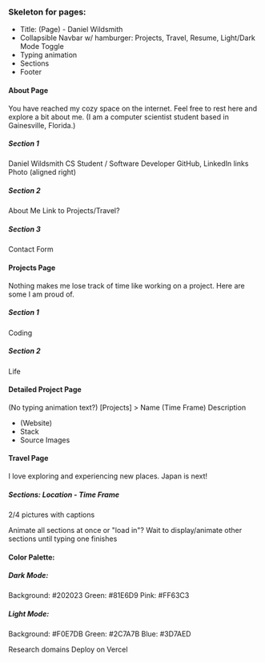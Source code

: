 ### Skeleton for pages:
- Title: (Page) - Daniel Wildsmith
- Collapsible Navbar w/ hamburger: Projects, Travel, Resume, Light/Dark Mode Toggle
- Typing animation
- Sections
- Footer 

#### About Page
You have reached my cozy space on the internet. Feel free to rest here and explore a bit about me. 
(I am a computer scientist student based in Gainesville, Florida.)
##### Section 1
Daniel Wildsmith
CS Student / Software Developer
GitHub, LinkedIn links
Photo (aligned right)
##### Section 2
About Me
Link to Projects/Travel?
##### Section 3
Contact Form

#### Projects Page
Nothing makes me lose track of time like working on a project. Here are some I am proud of.
##### Section 1
Coding
##### Section 2
Life

#### Detailed Project Page
(No typing animation text?)
[Projects] > Name (Time Frame)
Description
- (Website)
- Stack
- Source
Images

#### Travel Page
I love exploring and experiencing new places. Japan is next!
##### Sections: Location - Time Frame
2/4 pictures with captions


Animate all sections at once or "load in"?
Wait to display/animate other sections until typing one finishes

#### Color Palette:
##### Dark Mode:
Background: #202023
Green: #81E6D9
Pink: #FF63C3
##### Light Mode:
Background: #F0E7DB
Green: #2C7A7B
Blue: #3D7AED

Research domains
Deploy on Vercel